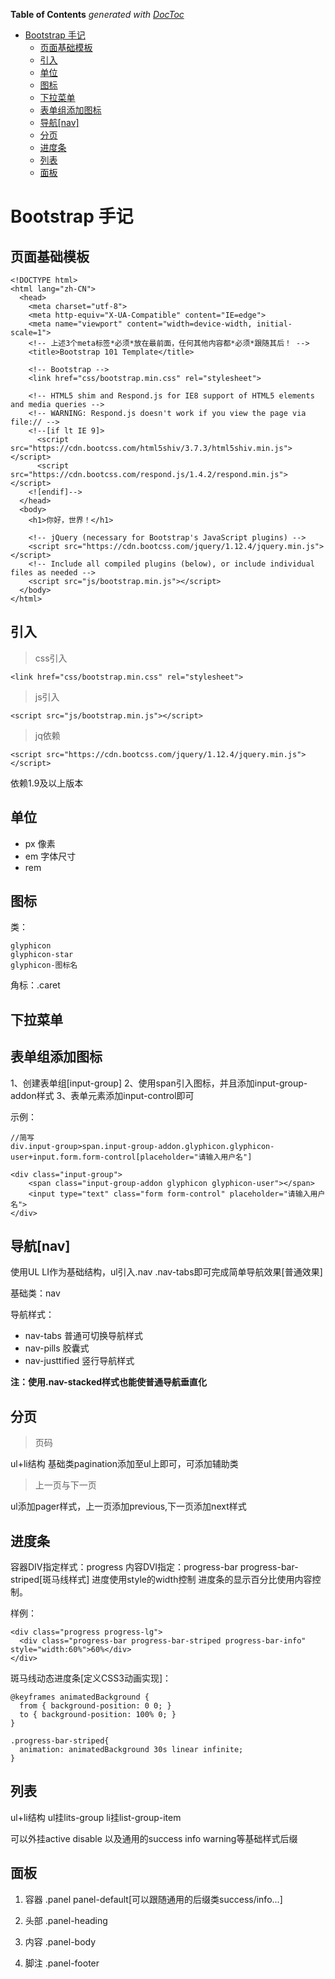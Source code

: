 <!-- START doctoc generated TOC please keep comment here to allow auto update -->
<!-- DON'T EDIT THIS SECTION, INSTEAD RE-RUN doctoc TO UPDATE -->
**Table of Contents**  *generated with [DocToc](https://github.com/thlorenz/doctoc)*

- [Bootstrap 手记](#bootstrap-%E6%89%8B%E8%AE%B0)
  - [页面基础模板](#%E9%A1%B5%E9%9D%A2%E5%9F%BA%E7%A1%80%E6%A8%A1%E6%9D%BF)
  - [引入](#%E5%BC%95%E5%85%A5)
  - [单位](#%E5%8D%95%E4%BD%8D)
  - [图标](#%E5%9B%BE%E6%A0%87)
  - [下拉菜单](#%E4%B8%8B%E6%8B%89%E8%8F%9C%E5%8D%95)
  - [表单组添加图标](#%E8%A1%A8%E5%8D%95%E7%BB%84%E6%B7%BB%E5%8A%A0%E5%9B%BE%E6%A0%87)
  - [导航[nav]](#%E5%AF%BC%E8%88%AAnav)
  - [分页](#%E5%88%86%E9%A1%B5)
  - [进度条](#%E8%BF%9B%E5%BA%A6%E6%9D%A1)
  - [列表](#%E5%88%97%E8%A1%A8)
  - [面板](#%E9%9D%A2%E6%9D%BF)

<!-- END doctoc generated TOC please keep comment here to allow auto update -->

# Bootstrap 手记

## 页面基础模板

~~~
<!DOCTYPE html>
<html lang="zh-CN">
  <head>
    <meta charset="utf-8">
    <meta http-equiv="X-UA-Compatible" content="IE=edge">
    <meta name="viewport" content="width=device-width, initial-scale=1">
    <!-- 上述3个meta标签*必须*放在最前面，任何其他内容都*必须*跟随其后！ -->
    <title>Bootstrap 101 Template</title>

    <!-- Bootstrap -->
    <link href="css/bootstrap.min.css" rel="stylesheet">

    <!-- HTML5 shim and Respond.js for IE8 support of HTML5 elements and media queries -->
    <!-- WARNING: Respond.js doesn't work if you view the page via file:// -->
    <!--[if lt IE 9]>
      <script src="https://cdn.bootcss.com/html5shiv/3.7.3/html5shiv.min.js"></script>
      <script src="https://cdn.bootcss.com/respond.js/1.4.2/respond.min.js"></script>
    <![endif]-->
  </head>
  <body>
    <h1>你好，世界！</h1>

    <!-- jQuery (necessary for Bootstrap's JavaScript plugins) -->
    <script src="https://cdn.bootcss.com/jquery/1.12.4/jquery.min.js"></script>
    <!-- Include all compiled plugins (below), or include individual files as needed -->
    <script src="js/bootstrap.min.js"></script>
  </body>
</html>
~~~

## 引入

> css引入

	<link href="css/bootstrap.min.css" rel="stylesheet">

> js引入

	<script src="js/bootstrap.min.js"></script>

> jq依赖

	<script src="https://cdn.bootcss.com/jquery/1.12.4/jquery.min.js"></script>

依赖1.9及以上版本


## 单位

- px 像素
- em 字体尺寸
- rem 

## 图标

类：
	
	glyphicon 
	glyphicon-star
	glyphicon-图标名

角标：.caret

## 下拉菜单

## 表单组添加图标

1、创建表单组[input-group]
2、使用span引入图标，并且添加input-group-addon样式
3、表单元素添加input-control即可

示例：

~~~
//简写
div.input-group>span.input-group-addon.glyphicon.glyphicon-user+input.form.form-control[placeholder="请输入用户名"]

<div class="input-group">
	<span class="input-group-addon glyphicon glyphicon-user"></span>
	<input type="text" class="form form-control" placeholder="请输入用户名">
</div>
~~~

## 导航[nav]

使用UL LI作为基础结构，ul引入.nav .nav-tabs即可完成简单导航效果[普通效果]

基础类：nav

导航样式：

- nav-tabs 普通可切换导航样式
- nav-pills 胶囊式
- nav-justtified 竖行导航样式 

**注：使用.nav-stacked样式也能使普通导航垂直化**

## 分页

> 页码

ul+li结构 基础类pagination添加至ul上即可，可添加辅助类

> 上一页与下一页

ul添加pager样式，上一页添加previous,下一页添加next样式

## 进度条

容器DIV指定样式：progress
内容DVI指定：progress-bar progress-bar-striped[斑马线样式] 进度使用style的width控制
进度条的显示百分比使用内容控制。

样例：
~~~
<div class="progress progress-lg">
  <div class="progress-bar progress-bar-striped progress-bar-info" style="width:60%">60%</div>
</div>
~~~

斑马线动态进度条[定义CSS3动画实现]：
~~~
@keyframes animatedBackground {
  from { background-position: 0 0; }
  to { background-position: 100% 0; }
}

.progress-bar-striped{
  animation: animatedBackground 30s linear infinite;
}
~~~

## 列表

ul+li结构 ul挂lits-group li挂list-group-item

可以外挂active disable 以及通用的success info warning等基础样式后缀

## 面板

1. 容器 .panel panel-default[可以跟随通用的后缀类success/info...]

2. 头部 .panel-heading

3. 内容 .panel-body

4. 脚注 .panel-footer

